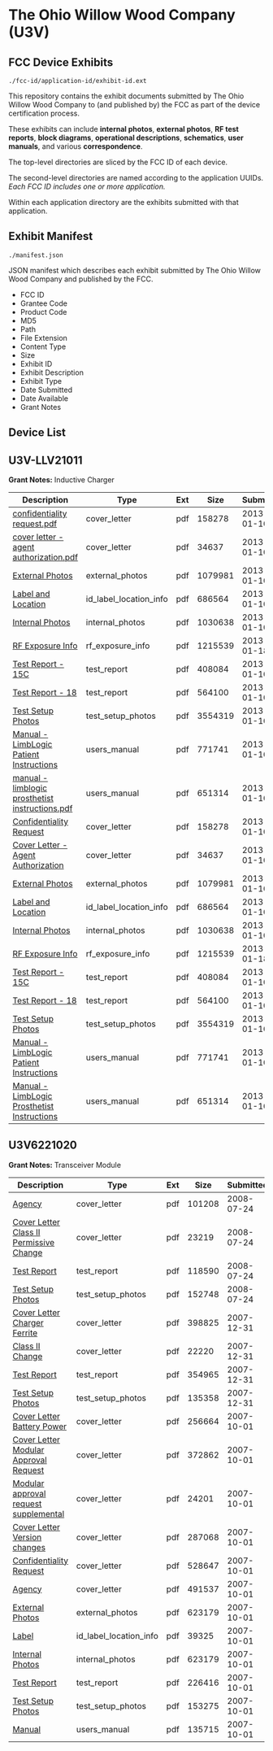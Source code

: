 # The Ohio Willow Wood Company (U3V)
## FCC Device Exhibits

```
./fcc-id/application-id/exhibit-id.ext
```

This repository contains the exhibit documents submitted by The Ohio Willow Wood Company to (and published by) the FCC as part of the device certification process.

These exhibits can include **internal photos**, **external photos**, **RF test reports**, **block diagrams**, **operational descriptions**, **schematics**, **user manuals**, and various **correspondence**.

The top-level directories are sliced by the FCC ID of each device.

The second-level directories are named according to the application UUIDs. *Each FCC ID includes one or more application.*

Within each application directory are the exhibits submitted with that application. 

## Exhibit Manifest

```
./manifest.json
```

JSON manifest which describes each exhibit submitted by The Ohio Willow Wood Company and published by the FCC.

- FCC ID
- Grantee Code
- Product Code
- MD5
- Path
- File Extension
- Content Type
- Size
- Exhibit ID
- Exhibit Description
- Exhibit Type
- Date Submitted
- Date Available
- Grant Notes

## Device List
## U3V-LLV21011
**Grant Notes:** Inductive Charger

| Description | Type | Ext | Size | Submitted | Available |
| ----------- | ---- | --- | ---- | --------- | --------- |
| [confidentiality request.pdf](U3V-LLV21011/3b54cbfa87b291c0411ae1022a215156/1876899.pdf) | cover_letter | pdf | 158278 | 2013-01-10 | 2013-01-18 |
| [cover letter - agent authorization.pdf](U3V-LLV21011/3b54cbfa87b291c0411ae1022a215156/1876900.pdf) | cover_letter | pdf | 34637 | 2013-01-10 | 2013-01-18 |
| [External Photos](U3V-LLV21011/3b54cbfa87b291c0411ae1022a215156/1876888.pdf) | external_photos | pdf | 1079981 | 2013-01-10 | 2013-01-18 |
| [Label and Location](U3V-LLV21011/3b54cbfa87b291c0411ae1022a215156/1876889.pdf) | id_label_location_info | pdf | 686564 | 2013-01-10 | 2013-01-18 |
| [Internal Photos](U3V-LLV21011/3b54cbfa87b291c0411ae1022a215156/1876890.pdf) | internal_photos | pdf | 1030638 | 2013-01-10 | 2013-01-18 |
| [RF Exposure Info](U3V-LLV21011/3b54cbfa87b291c0411ae1022a215156/1881954.pdf) | rf_exposure_info | pdf | 1215539 | 2013-01-18 | 2013-01-18 |
| [Test Report - 15C](U3V-LLV21011/3b54cbfa87b291c0411ae1022a215156/1876894.pdf) | test_report | pdf | 408084 | 2013-01-10 | 2013-01-18 |
| [Test Report - 18](U3V-LLV21011/3b54cbfa87b291c0411ae1022a215156/1876895.pdf) | test_report | pdf | 564100 | 2013-01-10 | 2013-01-18 |
| [Test Setup Photos](U3V-LLV21011/3b54cbfa87b291c0411ae1022a215156/1876896.pdf) | test_setup_photos | pdf | 3554319 | 2013-01-10 | 2013-01-18 |
| [Manual - LimbLogic Patient Instructions](U3V-LLV21011/3b54cbfa87b291c0411ae1022a215156/1876897.pdf) | users_manual | pdf | 771741 | 2013-01-10 | 2013-01-18 |
| [manual - limblogic prosthetist instructions.pdf](U3V-LLV21011/3b54cbfa87b291c0411ae1022a215156/1876898.pdf) | users_manual | pdf | 651314 | 2013-01-10 | 2013-01-18 |
| [Confidentiality Request](U3V-LLV21011/30e778418e807a971dd8b9d6089d796a/1876899.pdf) | cover_letter | pdf | 158278 | 2013-01-10 | 2013-01-18 |
| [Cover Letter - Agent Authorization](U3V-LLV21011/30e778418e807a971dd8b9d6089d796a/1876900.pdf) | cover_letter | pdf | 34637 | 2013-01-10 | 2013-01-18 |
| [External Photos](U3V-LLV21011/30e778418e807a971dd8b9d6089d796a/1876888.pdf) | external_photos | pdf | 1079981 | 2013-01-10 | 2013-01-18 |
| [Label and Location](U3V-LLV21011/30e778418e807a971dd8b9d6089d796a/1876889.pdf) | id_label_location_info | pdf | 686564 | 2013-01-10 | 2013-01-18 |
| [Internal Photos](U3V-LLV21011/30e778418e807a971dd8b9d6089d796a/1876890.pdf) | internal_photos | pdf | 1030638 | 2013-01-10 | 2013-01-18 |
| [RF Exposure Info](U3V-LLV21011/30e778418e807a971dd8b9d6089d796a/1881954.pdf) | rf_exposure_info | pdf | 1215539 | 2013-01-18 | 2013-01-18 |
| [Test Report - 15C](U3V-LLV21011/30e778418e807a971dd8b9d6089d796a/1876894.pdf) | test_report | pdf | 408084 | 2013-01-10 | 2013-01-18 |
| [Test Report - 18](U3V-LLV21011/30e778418e807a971dd8b9d6089d796a/1876895.pdf) | test_report | pdf | 564100 | 2013-01-10 | 2013-01-18 |
| [Test Setup Photos](U3V-LLV21011/30e778418e807a971dd8b9d6089d796a/1876896.pdf) | test_setup_photos | pdf | 3554319 | 2013-01-10 | 2013-01-18 |
| [Manual - LimbLogic Patient Instructions](U3V-LLV21011/30e778418e807a971dd8b9d6089d796a/1876897.pdf) | users_manual | pdf | 771741 | 2013-01-10 | 2013-01-18 |
| [Manual - LimbLogic Prosthetist Instructions](U3V-LLV21011/30e778418e807a971dd8b9d6089d796a/1876898.pdf) | users_manual | pdf | 651314 | 2013-01-10 | 2013-01-18 |
## U3V6221020
**Grant Notes:** Transceiver Module

| Description | Type | Ext | Size | Submitted | Available |
| ----------- | ---- | --- | ---- | --------- | --------- |
| [Agency](U3V6221020/15404a7b06677361f78ae8ace993454e/975535.pdf) | cover_letter | pdf | 101208 | 2008-07-24 | 2008-07-24 |
| [Cover Letter Class II Permissive Change](U3V6221020/15404a7b06677361f78ae8ace993454e/975536.pdf) | cover_letter | pdf | 23219 | 2008-07-24 | 2008-07-24 |
| [Test Report](U3V6221020/15404a7b06677361f78ae8ace993454e/975532.pdf) | test_report | pdf | 118590 | 2008-07-24 | 2008-07-24 |
| [Test Setup Photos](U3V6221020/15404a7b06677361f78ae8ace993454e/975533.pdf) | test_setup_photos | pdf | 152748 | 2008-07-24 | 2008-07-24 |
| [Cover Letter Charger Ferrite](U3V6221020/4d2123a57c23826e59aa08968877b045/884942.pdf) | cover_letter | pdf | 398825 | 2007-12-31 | 2007-12-31 |
| [Class II Change](U3V6221020/4d2123a57c23826e59aa08968877b045/884943.pdf) | cover_letter | pdf | 22220 | 2007-12-31 | 2007-12-31 |
| [Test Report](U3V6221020/4d2123a57c23826e59aa08968877b045/884940.pdf) | test_report | pdf | 354965 | 2007-12-31 | 2007-12-31 |
| [Test Setup Photos](U3V6221020/4d2123a57c23826e59aa08968877b045/884941.pdf) | test_setup_photos | pdf | 135358 | 2007-12-31 | 2007-12-31 |
| [Cover Letter Battery Power](U3V6221020/55785dc4b284d7d70caf152dfdc1583a/849748.pdf) | cover_letter | pdf | 256664 | 2007-10-01 | 2007-10-01 |
| [Cover Letter Modular Approval Request](U3V6221020/55785dc4b284d7d70caf152dfdc1583a/849749.pdf) | cover_letter | pdf | 372862 | 2007-10-01 | 2007-10-01 |
| [Modular approval request supplemental](U3V6221020/55785dc4b284d7d70caf152dfdc1583a/849750.pdf) | cover_letter | pdf | 24201 | 2007-10-01 | 2007-10-01 |
| [Cover Letter Version changes](U3V6221020/55785dc4b284d7d70caf152dfdc1583a/849751.pdf) | cover_letter | pdf | 287068 | 2007-10-01 | 2007-10-01 |
| [Confidentiality Request](U3V6221020/55785dc4b284d7d70caf152dfdc1583a/849746.pdf) | cover_letter | pdf | 528647 | 2007-10-01 | 2007-10-01 |
| [Agency](U3V6221020/55785dc4b284d7d70caf152dfdc1583a/849747.pdf) | cover_letter | pdf | 491537 | 2007-10-01 | 2007-10-01 |
| [External Photos](U3V6221020/55785dc4b284d7d70caf152dfdc1583a/849739.pdf) | external_photos | pdf | 623179 | 2007-10-01 | 2007-10-01 |
| [Label](U3V6221020/55785dc4b284d7d70caf152dfdc1583a/849738.pdf) | id_label_location_info | pdf | 39325 | 2007-10-01 | 2007-10-01 |
| [Internal Photos](U3V6221020/55785dc4b284d7d70caf152dfdc1583a/849739.pdf) | internal_photos | pdf | 623179 | 2007-10-01 | 2007-10-01 |
| [Test Report](U3V6221020/55785dc4b284d7d70caf152dfdc1583a/849743.pdf) | test_report | pdf | 226416 | 2007-10-01 | 2007-10-01 |
| [Test Setup Photos](U3V6221020/55785dc4b284d7d70caf152dfdc1583a/849744.pdf) | test_setup_photos | pdf | 153275 | 2007-10-01 | 2007-10-01 |
| [Manual](U3V6221020/55785dc4b284d7d70caf152dfdc1583a/849745.pdf) | users_manual | pdf | 135715 | 2007-10-01 | 2007-10-01 |
